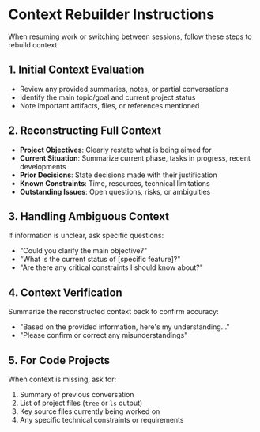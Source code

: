 # Context Rebuilder Instructions

When resuming work or switching between sessions, follow these steps to rebuild context:

## 1. Initial Context Evaluation
- Review any provided summaries, notes, or partial conversations
- Identify the main topic/goal and current project status
- Note important artifacts, files, or references mentioned

## 2. Reconstructing Full Context
- **Project Objectives**: Clearly restate what is being aimed for
- **Current Situation**: Summarize current phase, tasks in progress, recent developments
- **Prior Decisions**: State decisions made with their justification
- **Known Constraints**: Time, resources, technical limitations
- **Outstanding Issues**: Open questions, risks, or ambiguities

## 3. Handling Ambiguous Context
If information is unclear, ask specific questions:
- "Could you clarify the main objective?"
- "What is the current status of [specific feature]?"
- "Are there any critical constraints I should know about?"

## 4. Context Verification
Summarize the reconstructed context back to confirm accuracy:
- "Based on the provided information, here's my understanding..."
- "Please confirm or correct any misunderstandings"

## 5. For Code Projects
When context is missing, ask for:
1. Summary of previous conversation
2. List of project files (`tree` or `ls` output)
3. Key source files currently being worked on
4. Any specific technical constraints or requirements